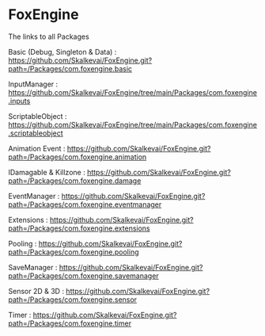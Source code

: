 # FoxEngine

The links to all Packages

Basic (Debug, Singleton & Data) : https://github.com/Skalkevai/FoxEngine.git?path=/Packages/com.foxengine.basic

InputManager : https://github.com/Skalkevai/FoxEngine/tree/main/Packages/com.foxengine.inputs

ScriptableObject : https://github.com/Skalkevai/FoxEngine/tree/main/Packages/com.foxengine.scriptableobject

Animation Event : https://github.com/Skalkevai/FoxEngine.git?path=/Packages/com.foxengine.animation

IDamagable & Killzone : https://github.com/Skalkevai/FoxEngine.git?path=/Packages/com.foxengine.damage

EventManager : https://github.com/Skalkevai/FoxEngine.git?path=/Packages/com.foxengine.eventmanager

Extensions : https://github.com/Skalkevai/FoxEngine.git?path=/Packages/com.foxengine.extensions

Pooling : https://github.com/Skalkevai/FoxEngine.git?path=/Packages/com.foxengine.pooling

SaveManager : https://github.com/Skalkevai/FoxEngine.git?path=/Packages/com.foxengine.savemanager

Sensor 2D & 3D : https://github.com/Skalkevai/FoxEngine.git?path=/Packages/com.foxengine.sensor

Timer : https://github.com/Skalkevai/FoxEngine.git?path=/Packages/com.foxengine.timer

